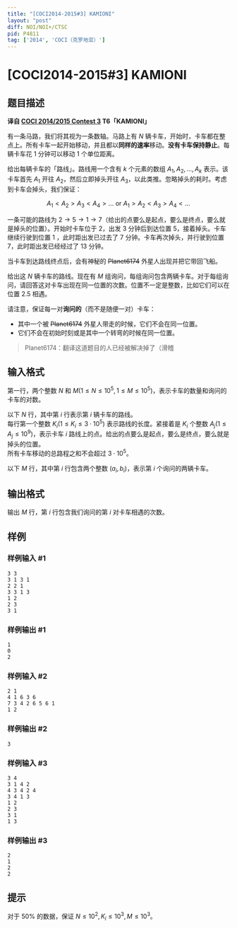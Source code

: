 ```yaml
---
title: "[COCI2014-2015#3] KAMIONI"
layout: "post"
diff: NOI/NOI+/CTSC
pid: P4811
tag: ['2014', 'COCI（克罗地亚）']
---
```

# [COCI2014-2015#3] KAMIONI
## 题目描述

 **译自 [COCI 2014/2015 Contest 3](http://www.hsin.hr/coci/archive/2014_2015/) T6「KAMIONI」**

有一条马路，我们将其视为一条数轴。马路上有 $N$ 辆卡车，开始时，卡车都在整点上。所有卡车一起开始移动，并且都以**同样的速率**移动。**没有卡车保持静止**。每辆卡车花 $1$ 分钟可以移动 $1$ 个单位距离。

给出每辆卡车的「路线」。路线用一个含有 $k$ 个元素的数组 $A_1,A_2,\dots,A_k$ 表示。该卡车首先 $A_1$ 开往 $A_2$，然后立即掉头开往 $A_3$，以此类推。忽略掉头的耗时。考虑到卡车会掉头，我们保证：

$$A_1 < A_2 > A_3 < A_4 > \dots\ \mathrm{or}\ A_1 > A_2 < A_3 > A_4 < \dots$$

一条可能的路线为 $2→5→1→7$（给出的点要么是起点，要么是终点，要么就是掉头的位置）。开始时卡车位于 $2$，出发 $3$ 分钟后到达位置 $5$，接着掉头。卡车继续行驶到位置 $1$ ，此时距出发已过去了 $7$ 分钟。卡车再次掉头，并行驶到位置 $7$，此时距出发已经经过了 $13$ 分钟。

当卡车到达路线终点后，会有神秘的 ~~Planet6174~~ 外星人出现并把它带回飞船。

给出这 $N$ 辆卡车的路线。现在有 $M$ 组询问，每组询问包含两辆卡车。对于每组询问，请回答这对卡车出现在同一位置的次数。位置不一定是整数，比如它们可以在位置 $2.5$ 相遇。

请注意，保证每一对**询问的**（而不是随便一对）卡车：

 - 其中一个被 ~~Planet6174~~ 外星人带走的时候，它们不会在同一位置。
 - 它们不会在初始时刻或是其中一个转弯的时候在同一位置。

> Planet6174：翻译这道题目的人已经被解决掉了（滑稽
## 输入格式

第一行，两个整数 $N$ 和 $M(1 \le N \le 10^5,1 \le M \le 10^5)$，表示卡车的数量和询问的卡车的对数。

以下 $N$ 行，其中第 $i$ 行表示第 $i$ 辆卡车的路线。  
每行第一个整数 $K_i(1 \le K_i \le 3 \cdot 10^5)$ 表示路线的长度。紧接着是 $K_i$ 个整数 $A_j(1 \le A_j \le 10^9)$，表示卡车 $i$ 路线上的点。给出的点要么是起点，要么是终点，要么就是掉头的位置。  
所有卡车移动的总路程之和不会超过 $3 \cdot 10 ^5$。

以下 $M$ 行，其中第 $i$ 行包含两个整数 $(a_i,b_i)$，表示第 $i$ 个询问的两辆卡车。
## 输出格式

输出 $M$ 行，第 $i$ 行包含我们询问的第 $i$ 对卡车相遇的次数。
## 样例

### 样例输入 #1
```
3 3
3 1 3 1
2 2 1
3 3 1 3
1 2
2 3
3 1
```
### 样例输出 #1
```
1
0
2
```
### 样例输入 #2
```
2 1
4 1 6 3 6
7 3 4 2 6 5 6 1
1 2
```
### 样例输出 #2
```
3
```
### 样例输入 #3
```
3 4
3 1 4 2
4 3 4 2 4
3 4 1 3
1 2
2 3
3 1
1 3
```
### 样例输出 #3
```
2
1
2
2
```
## 提示

对于 $50\%$ 的数据，保证 $N \le 10^2,K_i \le 10^3,M \le 10^3$。
